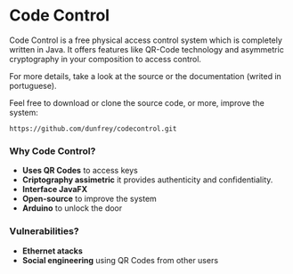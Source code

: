 # Code Control

Code Control is a free physical access control system which is completely written in Java. It offers features like QR-Code technology and asymmetric cryptography in your composition to access control.

For more details, take a look at the source or the documentation (writed in portuguese).

Feel free to download or clone the source code, or more, improve the system: 

    https://github.com/dunfrey/codecontrol.git

### Why Code Control? ###
 - **Uses QR Codes** to access keys
 - **Criptography assimetric** it provides authenticity and confidentiality.
 - **Interface JavaFX** 
 - **Open-source** to improve the system
 - **Arduino** to unlock the door

### Vulnerabilities? ###
 - **Ethernet atacks**
 - **Social engineering** using QR Codes from other users
